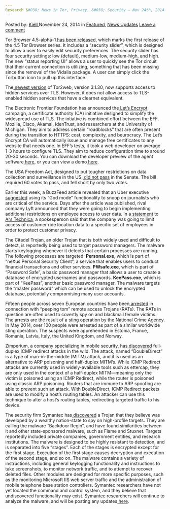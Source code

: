 ```yaml
---
Research &#038; News in Tor, Privacy, &#038; Security – Nov 24th, 2014
---
```

<article class="post-listing post-8437 post type-post status-publish format-standard has-post-thumbnail hentry  tag-1779 tag-24th tag-news tag-nov tag-privacy tag-research tag-security tag-tor">
    <div class="post-inner">
        <span>Posted by: <a href="https://www.deepdotweb.com/author/kiell/" title="">Kiell </a></span>
    <span>November 24, 2014</span>
    <span>in <a href="https://www.deepdotweb.com/category/deepdot-news/" rel="category tag">Featured</a>, <a href="https://www.deepdotweb.com/category/news-updates/" rel="category tag">News Updates</a></span>
    <span><a href="https://www.deepdotweb.com/2014/11/24/research-news-in-tor-privacy-security-nov-24th-2014/#respond">Leave a comment</a></span>
    </p>
    <div class="clear"></div>
    <div class="entry">
    <p>Tor Browser 4.5-alpha-1<a href="https://blog.torproject.org/blog/tor-browser-45-alpha-1-released"> has been released</a>, which marks the first release of the 4.5 Tor Browser series. It includes a “security slider”, which is designed to allow a user to easily edit security preferences. The security slider has four security settings: low (default), medium-low, medium-high, and high. The new “status reporting UI” allows a user to quickly see the Tor circuit that their current connection is utilizing, something that has been missing since the removal of the Vidalia package. A user can simply click the Torbutton icon to pull up this interface.</p>
    <p>The<a href="https://lists.torproject.org/pipermail/tor-talk/2014-November/035742.html"> newest version</a> of Tor2web, version 3.1.30, now supports access to hidden services over TLS. However, it does not allow access to TLS-enabled hidden services that have a clearnet equivalent.</p>
    <p>The Electronic Frontier Foundation has announced the<a href="https://www.eff.org/deeplinks/2014/11/certificate-authority-encrypt-entire-web"> Let&#8217;s Encrypt</a> campaign, a certificate authority (CA) initiative designed to simplify the widespread use of TLS. The intiative is combined effort between the EFF, Mozilla, Cisco, Akamai, IdenTrust, and researchers at the University of Michigan. They aim to address certain “roadblocks” that are often present during the transition to HTTPS: cost, complexity, and beurocracy. The Let&#8217;s Encrypt CA will automatically issue and manage free certificates to any website that needs one. In EFF&#8217;s tests, it took a web developer on average 1-3 hours to configure TLS. They aim to reduce configuration time to around 20-30 seconds. You can download the developer preview of the agent software<a href="https://github.com/letsencrypt/lets-encrypt-preview"> here</a>, or you can view a demo<a href="https://www.youtube.com/watch?v=Gas_sSB-5SU"> here</a>.</p>
    <p>The USA Freedom Act, designed to put tougher restrictions on data collection and surveillance in the US,<a href="https://www.congress.gov/bill/113th-congress/house-bill/3361/actions"> did not pass</a> in the Senate. The bill required 60 votes to pass, and fell short by only two votes.</p>
    <p>Earlier this week, a BuzzFeed article revealed that an Uber executive<a href="http://www.buzzfeed.com/bensmith/uber-executive-suggests-digging-up-dirt-on-journalists"> suggested</a> using its “God mode” functionality to snoop on journalists who are critical of the service. Days after the article was published, rival company Lyft announced that they were going to begin implementing additional restrictions on employee access to user data. In a<a href="http://arstechnica.com/business/2014/11/in-wake-of-uber-privacy-scandal-lyft-announces-data-restrictions/"> statement</a> to<a href="http://arstechnica.com/"> Ars Technica</a>, a spokesperson said that the company was going to limit access of customer ride location data to a specific set of employees in order to protect customer privacy.</p>
    <p>The Citadel Trojan, an older Trojan that is both widely used and difficult to detect, is reportedly being used to target password managers. The malware starts keylogging whenever it detects that certain processes are running. The following processes are targeted: <b>Personal.exe</b>, which is part of “neXus Personal Security Client”, a service that enables users to conduct financial transactions and other services. <b>PWsafe.exe</b>, which is part of “Password Safe”, a basic password manager that allows a user to create a database of encrypted usernames and passwords. <b>KeePass.exe</b>, which is part of “KeePass”, another basic password manager. The malware targets the “master password” which can be used to unlock the encrypted database, potentially compromising many user accounts.</p>
    <p>Fifteen people across seven European countries have been<a href="https://www.europol.europa.eu/content/users-remote-access-trojans-arrested-eu-cybercrime-operation"> arrested</a> in connection with “peeping tom” remote access Trojans (RATs). The RATs in question are often used to covertly spy on and blackmail female victims. The arrests are the result of a sting operation by the National Crime Agency. In May 2014, over 100 people were arrested as part of a similar worldwide sting operation. The suspects were apprehended in Estonia, France, Romania, Latvia, Italy, the United Kingdom, and Norway.</p>
    <p>Zimperium, a company specializing in mobile security, has<a href="http://blog.zimperium.com/doubledirect-zimperium-discovers-full-duplex-icmp-redirect-attacks-in-the-wild/"> discovered</a> full-duplex ICMP redirect attacks in the wild. The attack, named “DoubleDirect” is a type of man-in-the-middle (MITM) attack, and it is used as an alternative to ARP poisoning and half-duplex MITM’s. While ICMP Redirect attacks are currently used in widely-available tools such as ettercap, they are only used in the context of a half-duplex MITM—meaning only the victim is poisoned using an ICMP Redirect, while the router is poisoned using classic ARP poisoning. Routers that are immune to ARP spoofing are able to prevent such an attack. With DoubleDirect, ICMP Redirect packets are used to modify a host’s routing tables. An attacker can use this technique to alter a host’s routing tables, redirecting targeted traffic to his device.</p>
    <p>The security firm Symantec has<a href="http://www.symantec.com/connect/blogs/regin-top-tier-espionage-tool-enables-stealthy-surveillance"> discovered</a> a Trojan that they believe was developed by a wealthy nation-state to spy on high-profile targets. They are calling the malware “Backdoor Regin”, and have found similarities between it and other state-sponsored malware, such as Flame and Stuxnet. Targets reportedly included private companies, government entities, and research institutions. The malware is designed to be highly resistant to detection, and is separated into five “stages”. Each of the stages is encrypted except for the first stage. Execution of the first stage causes decryption and execution of the second stage, and so on. The malware contains a variety of instructions, including general keylogging functionality and instructions to take screenshots, to monitor network traffic, and to attempt to recover deleted files. Other modules are designed for more specific purposes, such as the monitoring Microsoft IIS web server traffic and the administration of mobile telephone base station controllers. Symantec researchers have not yet located the command and control system, and they believe that undiscovered functionality may exist. Symantec researchers will continue to analyze the malware, and will be posting any updates<a href="http://www.symantec.com/connect/blogs/regin-top-tier-espionage-tool-enables-stealthy-surveillance"> here</a>.</p>
    </div>
    <span style="display:none"><a href="https://www.deepdotweb.com/tag/2014/" rel="tag">2014</a> <a href="https://www.deepdotweb.com/tag/24th/" rel="tag">24th</a> <a href="https://www.deepdotweb.com/tag/news/" rel="tag">news</a> <a href="https://www.deepdotweb.com/tag/nov/" rel="tag">nov</a> <a href="https://www.deepdotweb.com/tag/privacy/" rel="tag">privacy</a> <a href="https://www.deepdotweb.com/tag/research/" rel="tag">research</a> <a href="https://www.deepdotweb.com/tag/security/" rel="tag">security</a> <a href="https://www.deepdotweb.com/tag/tor/" rel="tag">tor</a></span> <span style="display:none" class="updated">2014-11-24</span>
    <div style="display:none" class="vcard author" itemprop="author" itemscope itemtype="http://schema.org/Person"><strong class="fn" itemprop="name"><a href="https://www.deepdotweb.com/author/kiell/" title="Posts by Kiell" rel="author">Kiell</a></strong></div>
    </div>
</article>

